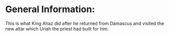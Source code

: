 # General Information:

This is what King Ahaz did after he returned from Damascus and visited the new altar which Uriah the priest had built for him.